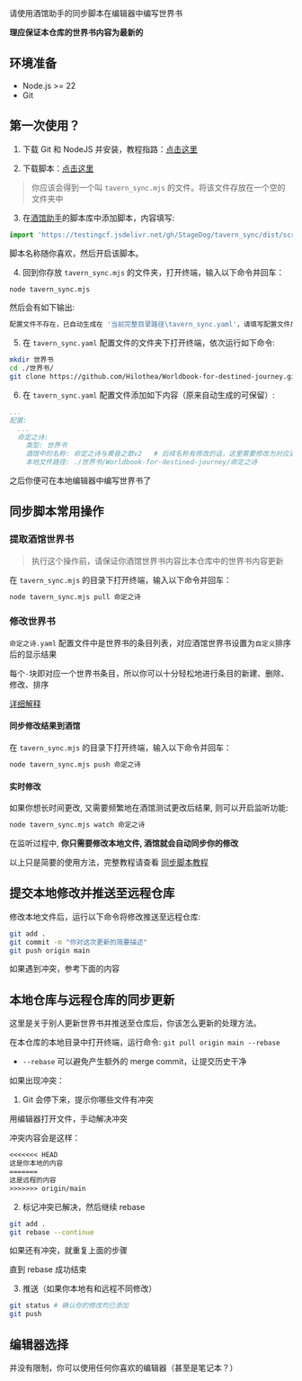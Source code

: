 请使用酒馆助手的同步脚本在编辑器中编写世界书

**理应保证本仓库的世界书内容为最新的**

## 环境准备

- Node.js >= 22
- Git

## 第一次使用？

1. 下载 Git 和 NodeJS 并安装，教程指路：[点击这里](https://stagedog.github.io/%E9%9D%92%E7%A9%BA%E8%8E%89/%E5%B7%A5%E5%85%B7%E7%BB%8F%E9%AA%8C/%E5%AE%9E%E6%97%B6%E7%BC%96%E5%86%99%E5%89%8D%E7%AB%AF%E7%95%8C%E9%9D%A2%E6%88%96%E8%84%9A%E6%9C%AC/%E7%8E%AF%E5%A2%83%E5%87%86%E5%A4%87/)

2. 下载脚本：[点击这里](https://gitgud.io/StageDog/tavern_sync/-/raw/main/dist/tavern_sync.mjs?inline=false)

> 你应该会得到一个叫 `tavern_sync.mjs` 的文件。将该文件存放在一个空的文件夹中

3. 在[酒馆助手](https://n0vi028.github.io/JS-Slash-Runner-Doc/guide/%E5%85%B3%E4%BA%8E%E9%85%92%E9%A6%86%E5%8A%A9%E6%89%8B/%E5%AE%89%E8%A3%85%E4%B8%8E%E6%9B%B4%E6%96%B0.html)的脚本库中添加脚本，内容填写:

```javascript
import 'https://testingcf.jsdelivr.net/gh/StageDog/tavern_sync/dist/script.js'
```

脚本名称随你喜欢，然后开启该脚本。

4. 回到你存放 `tavern_sync.mjs` 的文件夹，打开终端，输入以下命令并回车：

```bash
node tavern_sync.mjs
```

然后会有如下输出:

```bash
配置文件不存在，已自动生成在 '当前完整目录路径\tavern_sync.yaml'，请填写配置文件后重新运行
```

5. 在 `tavern_sync.yaml` 配置文件的文件夹下打开终端，依次运行如下命令:

```bash
mkdir 世界书
cd ./世界书/
git clone https://github.com/Hilothea/Worldbook-for-destined-journey.git
```

6. 在 `tavern_sync.yaml` 配置文件添加如下内容（原来自动生成的可保留）:

```yaml
...
配置:
  ...
  命定之诗:
    类型: 世界书
    酒馆中的名称: 命定之诗与黄昏之歌v2   # 后续名称有修改的话，这里需要修改为对应酒馆中的世界书名称
    本地文件路径: ./世界书/Worldbook-for-destined-journey/命定之诗
```

之后你便可在本地编辑器中编写世界书了

## 同步脚本常用操作

### 提取酒馆世界书

> 执行这个操作前，请保证你酒馆世界书内容比本仓库中的世界书内容更新

在 `tavern_sync.mjs` 的目录下打开终端，输入以下命令并回车：

```bash
node tavern_sync.mjs pull 命定之诗
```

### 修改世界书

`命定之诗.yaml` 配置文件中是世界书的条目列表，对应酒馆世界书设置为`自定义`排序后的显示结果

每个`-`块即对应一个世界书条目，所以你可以十分轻松地进行条目的新建、删除、修改、排序

[详细解释](https://stagedog.github.io/%E9%9D%92%E7%A9%BA%E8%8E%89/%E5%B7%A5%E5%85%B7%E7%BB%8F%E9%AA%8C/%E5%AE%9E%E6%97%B6%E7%BC%96%E5%86%99%E8%A7%92%E8%89%B2%E5%8D%A1%E3%80%81%E4%B8%96%E7%95%8C%E4%B9%A6%E6%88%96%E9%A2%84%E8%AE%BE/%E4%BD%BF%E7%94%A8%E8%AF%B4%E6%98%8E/#id4)

#### 同步修改结果到酒馆

在 `tavern_sync.mjs` 的目录下打开终端，输入以下命令并回车：

```bash
node tavern_sync.mjs push 命定之诗
```

#### 实时修改

如果你想长时间更改, 又需要频繁地在酒馆测试更改后结果, 则可以开启监听功能:

```bash
node tavern_sync.mjs watch 命定之诗
```

在监听过程中, **你只需要修改本地文件, 酒馆就会自动同步你的修改**

以上只是简要的使用方法，完整教程请查看 [同步脚本教程](https://stagedog.github.io/%E9%9D%92%E7%A9%BA%E8%8E%89/%E5%B7%A5%E5%85%B7%E7%BB%8F%E9%AA%8C/%E5%AE%9E%E6%97%B6%E7%BC%96%E5%86%99%E8%A7%92%E8%89%B2%E5%8D%A1%E3%80%81%E4%B8%96%E7%95%8C%E4%B9%A6%E6%88%96%E9%A2%84%E8%AE%BE/%E4%BD%BF%E7%94%A8%E8%AF%B4%E6%98%8E/)

## 提交本地修改并推送至远程仓库

修改本地文件后，运行以下命令将修改推送至远程仓库:

```bash
git add .
git commit -m "你对这次更新的简要描述"
git push origin main
```

如果遇到冲突，参考下面的内容

## 本地仓库与远程仓库的同步更新

这里是关于别人更新世界书并推送至仓库后，你该怎么更新的处理方法。

在本仓库的本地目录中打开终端，运行命令: `git pull origin main --rebase`

- `--rebase` 可以避免产生额外的 merge commit，让提交历史干净

如果出现冲突：

1. Git 会停下来，提示你哪些文件有冲突

用编辑器打开文件，手动解决冲突

冲突内容会是这样：

  ```txt
  <<<<<<< HEAD
  这是你本地的内容
  =======
  这是远程的内容
  >>>>>>> origin/main
  ```

2. 标记冲突已解决，然后继续 rebase

  ```bash
  git add .
  git rebase --continue
  ```

如果还有冲突，就重复上面的步骤
  
直到 rebase 成功结束

3. 推送（如果你本地有和远程不同修改）

```bash
git status # 确认你的修改均已添加
git push
```

## 编辑器选择

并没有限制，你可以使用任何你喜欢的编辑器（甚至是笔记本？）
